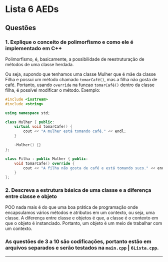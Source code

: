 # Lista 6 AEDs

## Questões

### 1. Explique o conceito de polimorfismo e como ele é implementado em C++

Polimorfismo, é, basicamente, a possibilidade de reestruturação de métodos de uma classe herdada.

Ou seja, supondo que tenhamos uma classe Mulher que é mãe da classe Filha e possui um método chamado `tomarCafé()`, mas a filha não gosta de café. Portanto, usando `override` na funcao `tomarCafé()` dentro da classe filha, é possível modificar o método. Exemplo:

```cpp
#include <iostream>
#include <string>

using namespace std;

class Mulher { public:
    virtual void tomarCafe() {
        cout << "A mulher está tomando café." << endl;
    }

    ~Mulher() {}
};

class Filha : public Mulher { public:
    void tomarCafe() override {
        cout << "A filha não gosta de café e está tomando suco." << endl;
    }
};
```

### 2. Descreva a estrutura básica de uma classe e a diferença entre classe e objeto

POO nada mais é do que uma boa prática de programação onde encapsulamos vários métodos e atributos em um contexto, ou seja, uma classe. A diferença entre classe e objetos é que, a classe é o contexto em que o objeto é instanciado. Portanto, um objeto é um meio de trabalhar com um contexto.

### As questões de 3 a 10 são codificações, portanto estão em arquivos separados e serão testados na `main.cpp` | `6Lista.cpp`.

--------------

